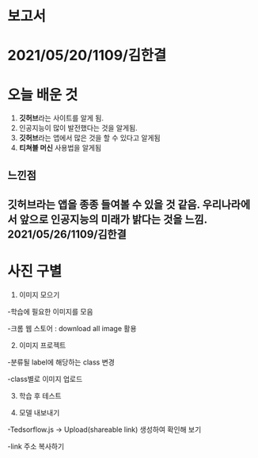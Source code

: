 보고서
=============
2021/05/20/1109/김한결
=============
오늘 배운 것
==========
1. **깃허브**라는 사이트를 알게 됨.
2. 인공지능이 많이 발전했다는 것을 알게됨.
3. **깃허브**라는 앱에서 많은 것을 할 수 있다고 알게됨
4. **티쳐블 머신** 사용법을 알게됨

느낀점
-------------
깃허브라는 앱을 종종 들여볼 수 있을 것 같음.
우리나라에서 앞으로 인공지능의 미래가 밝다는 것을 느낌.
2021/05/26/1109/김한결
-------------
사진 구별
=============
1. 이미지 모으기

-학습에 필요한 이미지를 모음

-크롬 웹 스토어 : download all image 활용

2. 이미지 프로젝트


-분류될 label에 해당하는 class 변경

-class별로 이미지 업로드

3. 학습 후 테스트

4. 모델 내보내기

-Tedsorflow.js -> Upload(shareable link) 생성하여 확인해 보기 

-link 주소 복사하기
